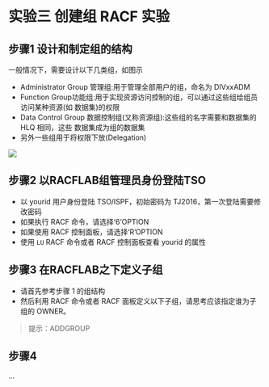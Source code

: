 # 实验三 创建组 RACF 实验

## 步骤1 设计和制定组的结构

一般情况下，需要设计以下几类组，如图示
* Administrator Group 管理组:用于管理全部用户的组，命名为 DIVxxADM
* Function Group功能组:用于实现资源访问控制的组，可以通过这些组给组员访问某种资源(如 数据集)的权限
* Data Control Group 数据控制组(又称资源组):这些组的名字需要和数据集的 HLQ 相同，这些 数据集成为组的数据集
* 另外一些组用于将权限下放(Delegation)

![](/img/racf/lab1/step1.png)

## 步骤2 以RACFLAB组管理员身份登陆TSO

* 以 yourid 用户身份登陆 TSO/ISPF，初始密码为 TJ2016，第一次登陆需要修改密码
* 如果执行 RACF 命令，请选择‘6’OPTION
* 如果使用 RACF 控制面板，请选择‘R’OPTION
* 使用 `LU` RACF 命令或者 RACF 控制面板查看 yourid 的属性

## 步骤3 在RACFLAB之下定义子组

* 请首先参考步骤 1 的组结构
* 然后利用 RACF 命令或者 RACF 面板定义以下子组，请思考应该指定谁为子组的 OWNER。

> 提示：ADDGROUP

## 步骤4

...